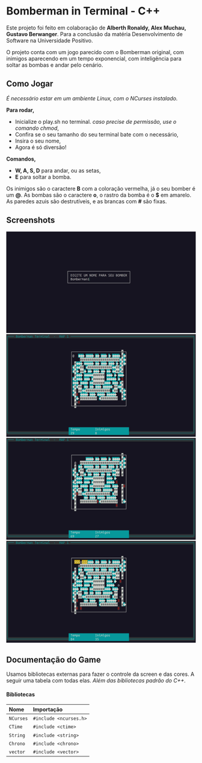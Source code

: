 
# **Bomberman in Terminal - C++**

Este projeto foi feito em colaboração de **Alberth Ronaldy, Alex Muchau, Gustavo Berwanger**. Para a conclusão da matéria Desenvolvimento de Software na Universidade Positivo.

O projeto conta com um jogo parecido com o Bomberman original, com inimigos aparecendo em um tempo exponencial, com inteligência para soltar as bombas e andar pelo cenário. 





## **Como Jogar**
*É necessário estar em um ambiente Linux, com o NCurses instalado.*

**Para rodar,**
* Inicialize o play.sh no terminal. *caso precise de permissão, use o comando chmod*,
* Confira se o seu tamanho do seu terminal bate com o necessário,
* Insira o seu nome,
* Agora é só diversão!

**Comandos,**
* **W, A, S, D** para andar, ou as setas,
* **E** para soltar a bomba.

Os inimigos são o caractere **B** com a coloração vermelha, já o seu bomber é um **@**. As bombas são o caractere **o**, o rastro da bomba é o **$** em amarelo. As paredes azuis são destrutíveis, e as brancas com **#** são fixas.

## **Screenshots**

![NameInput](https://github.com/alexmuchau/jogo-dev-software/blob/main/images/Image0.jpeg)
![Gameplay0](https://github.com/alexmuchau/jogo-dev-software/blob/main/images/image1.jpeg)
![Gameplay1](https://github.com/alexmuchau/jogo-dev-software/blob/main/images/image2.jpeg)
![Gameplay2](https://github.com/alexmuchau/jogo-dev-software/blob/main/images/image3.jpeg)

## **Documentação do Game**

Usamos bibliotecas externas para fazer o controle da screen e das cores. A seguir uma tabela com todas elas. *Além das bibliotecas padrão do C++.*

#### **Bibliotecas**

| Nome   | Importação
| :---------- | :---------
| `NCurses`      | `#include <ncurses.h>`
| `CTime`      | `#include <ctime>`
| `String`      | `#include <string>`
| `Chrono`      | `#include <chrono>`
| `vector`      | `#include <vector>`

